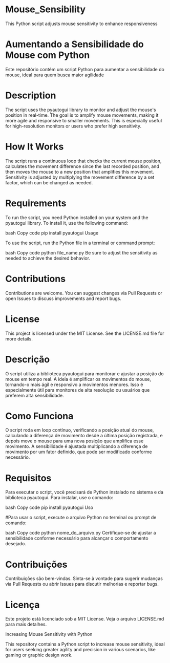 # Mouse_Sensibility
This Python script adjusts mouse sensitivity to enhance responsiveness 

# Aumentando a Sensibilidade do Mouse com Python
Este repositório contém um script Python para aumentar a sensibilidade do mouse, ideal para quem busca maior agilidade 

#

# Description

The script uses the pyautogui library to monitor and adjust the mouse's position in real-time. The goal is to amplify mouse movements, making it more agile and responsive to smaller movements. This is especially useful for high-resolution monitors or users who prefer high sensitivity.

# How It Works

The script runs a continuous loop that checks the current mouse position, calculates the movement difference since the last recorded position, and then moves the mouse to a new position that amplifies this movement. Sensitivity is adjusted by multiplying the movement difference by a set factor, which can be changed as needed.

# Requirements

To run the script, you need Python installed on your system and the pyautogui library. To install it, use the following command:

bash
Copy code
pip install pyautogui
Usage

To use the script, run the Python file in a terminal or command prompt:

bash
Copy code
python file_name.py
Be sure to adjust the sensitivity as needed to achieve the desired behavior.


# Contributions

Contributions are welcome. You can suggest changes via Pull Requests or open Issues to discuss improvements and report bugs.

# License

This project is licensed under the MIT License. See the LICENSE.md file for more details. 


# Descrição
O script utiliza a biblioteca pyautogui para monitorar e ajustar a posição do mouse em tempo real. A ideia é amplificar os movimentos do mouse, tornando-o mais ágil e responsivo a movimentos menores. Isso é especialmente útil para monitores de alta resolução ou usuários que preferem alta sensibilidade.

# Como Funciona

O script roda em loop contínuo, verificando a posição atual do mouse, calculando a diferença de movimento desde a última posição registrada, e depois move o mouse para uma nova posição que amplifica esse movimento. A sensibilidade é ajustada multiplicando a diferença de movimento por um fator definido, que pode ser modificado conforme necessário.

# Requisitos

Para executar o script, você precisará de Python instalado no sistema e da biblioteca pyautogui. Para instalar, use o comando:

bash
Copy code
pip install pyautogui
Uso

#Para usar o script, execute o arquivo Python no terminal ou prompt de comando:

bash
Copy code
python nome_do_arquivo.py
Certifique-se de ajustar a sensibilidade conforme necessário para alcançar o comportamento desejado.

# Contribuições

Contribuições são bem-vindas. Sinta-se à vontade para sugerir mudanças via Pull Requests ou abrir Issues para discutir melhorias e reportar bugs.

# Licença

Este projeto está licenciado sob a MIT License. Veja o arquivo LICENSE.md para mais detalhes.

Increasing Mouse Sensitivity with Python

This repository contains a Python script to increase mouse sensitivity, ideal for users seeking greater agility and precision in various scenarios, like gaming or graphic design work.


